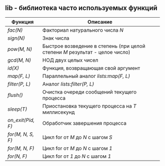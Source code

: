## lib - библиотека часто используемых функций
|     Функция     |                                  Описание                                   |  
|-----------------|-----------------------------------------------------------------------------|  
|*fac(N)*         | Факториал натурального числа *N*                                            |  
|*sign(N)*        | Знак числа                                                                  |  
|*pow(M, N)*      | Быстрое возведение в степень (при целой степени *M* результат - целое число)|  
|*gcd(M, N)*      | НОД двух целых чисел                                                        |  
|*id(X)*          | Функция, возвращающая свой аргумент                                         |  
|*map(F, L)*      | Параллельный аналог *lists:map(F, L)*                                       |  
|*filter(P, L)*   | Аналог *lists:filter(P, L)*                                                 |  
|*flush()*        | Очистка очереди сообщений текущего процесса                                 |  
|*sleep(T)*       | Приостановка текущего процесса на *T* миллисекунд                           |  
|*on_exit(Pid, F)*| Обработчик завершения процесса                                              |  
|*for(M, N, S, F)*| Цикл for от *M* до *N* с шагом *S*                                          |  
|*for(M, N, F)*   | Цикл for от *M* до *N* с шагом *1*                                          |  
|*for(N, F)*      | Цикл for от *1* до *N* с шагом *1*                                          |  

